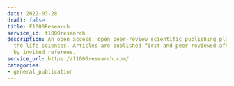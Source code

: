 ```yaml
---
date: 2022-03-28
draft: false
title: F1000Research
service_id: f1000research
description: An open access, open peer-review scientific publishing platform covering
  the life sciences. Articles are published first and peer reviewed after publication
  by invited referees.
service_url: https://f1000research.com/
categories:
- general_publication
---
```



